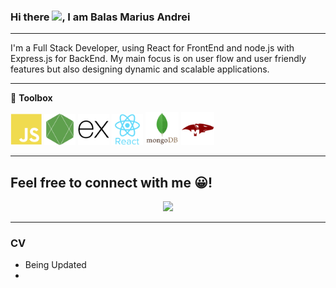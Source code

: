 ### Hi there <img src="https://raw.githubusercontent.com/MartinHeinz/MartinHeinz/master/wave.gif" width="30" />, I am Balas Marius Andrei

---

I'm a Full Stack Developer, using React for FrontEnd and node.js with Express.js for BackEnd. My main focus is on user flow and user friendly features but also designing dynamic and scalable applications.

<!-- <p>
  <b>#alwaysbestriving</b>
</p> -->

---

🧰 **Toolbox**
<br>

<div>
<img width="50" height="50" src="https://github.com/devicons/devicon/blob/master/icons/javascript/javascript-plain.svg" alt="JavaScript logo" />

<img width="50" height="50" src="https://github.com/devicons/devicon/blob/master/icons/nodejs/nodejs-plain.svg" alt="node.js logo" />
<img width="50" height="50" src="https://github.com/devicons/devicon/blob/master/icons/express/express-original.svg" alt="express logo" />

<img width="50" height="50" src="https://github.com/devicons/devicon/blob/master/icons/react/react-original-wordmark.svg" alt="react.js logo" />

<img width="53" height="53" src="https://github.com/devicons/devicon/blob/master/icons/mongodb/mongodb-original-wordmark.svg" alt="mongodb logo" />
<img width="53" height="53" src="https://raw.githubusercontent.com/github/explore/80688e429a7d4ef2fca1e82350fe8e3517d3494d/topics/mongoose/mongoose.png" alt="mongoose logo" />

</div>

---

<h2>Feel free to connect with me 😀!</h2>
<div align="center">
  <a href="https://www.linkedin.com/in/andrei-balas-30352327b/">
    <img src="https://img.shields.io/badge/linkedin-%230077B5.svg?&style=for-the-badge&logo=linkedin&logoColor=white" />
  </a>
</div>

---

### CV

- Being Updated
- <!--:paperclip: [My CV](https://github.com/andrei1234D/andrei1234D/blob/main/Balas_Marius_Andrei.pdf-->
<!--
**andrei1234D
/andrei1234D
** is a ✨ _special_ ✨ repository because its `README.md` (this file) appears on your GitHub profile.

Here are some ideas to get you started:

- 🔭 I’m currently working on ...
- 🌱 I’m currently learning ...
- 👯 I’m looking to collaborate on ...
- 🤔 I’m looking for help with ...
- 💬 Ask me about ...
- 📫 How to reach me: ...
- 😄 Pronouns: ...
- ⚡ Fun fact: ...
  -->
